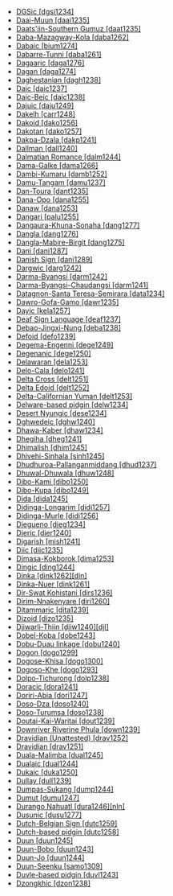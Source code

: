 - [DGSic [dgsi1234]](tree/sign1238/deaf1237/dgsi1234/md.ini)
- [Daai-Muun [daai1235]](tree/sino1245/kuki1245/kuki1246/peri1260/sout3160/choi1241/daai1235/md.ini)
- [Daats'iin-Southern Gumuz [daat1235]](tree/gumu1250/daat1235/md.ini)
- [Daba-Mazagway-Kola [daba1262]](tree/afro1255/chad1250/bium1280/sout3145/bium1274/daba1262/md.ini)
- [Dabaic [bium1274]](tree/afro1255/chad1250/bium1280/sout3145/bium1274/md.ini)
- [Dabarre-Tunni [daba1261]](tree/afro1255/cush1243/east2699/lowl1267/sout3055/main1283/omot1245/east2653/daba1261/md.ini)
- [Dagaaric [daga1276]](tree/atla1278/volt1241/nort3149/gura1261/cent2243/nort2777/bwam1248/otiv1239/nucl1743/gurm1247/west2461/nucl1748/nort3234/safa1246/daga1276/md.ini)
- [Dagan [daga1274]](tree/daga1274/md.ini)
- [Daghestanian [dagh1238]](tree/nakh1245/dagh1238/md.ini)
- [Daic [daic1237]](tree/taik1256/kamt1241/daic1238/daic1237/md.ini)
- [Daic-Beic [daic1238]](tree/taik1256/kamt1241/daic1238/md.ini)
- [Dajuic [daju1249]](tree/daju1249/md.ini)
- [Dakelh [carr1248]](tree/atha1245/atha1246/atha1247/cent2370/carr1250/carr1248/md.ini)
- [Dakoid [dako1256]](tree/atla1278/volt1241/benu1247/bant1294/nort3168/dako1256/md.ini)
- [Dakotan [dako1257]](tree/siou1252/core1249/miss1254/dako1257/md.ini)
- [Dakpa-Dzala [dakp1241]](tree/sino1245/bodi1256/bodi1257/tsha1246/east1469/main1269/dakp1241/md.ini)
- [Dallman [dall1240]](tree/nucl1709/fini1244/huon1246/west2795/crom1234/dall1240/md.ini)
- [Dalmatian Romance [dalm1244]](tree/indo1319/clas1257/ital1284/lati1262/lati1263/impe1234/roma1334/ital1285/ital1286/dalm1244/md.ini)
- [Dama-Galke [dama1266]](tree/atla1278/volt1241/nort3149/came1255/mbum1257/nort2773/dama1266/md.ini)
- [Dambi-Kumaru [damb1252]](tree/aust1307/mala1545/cent2237/east2712/ocea1241/west2818/nort3206/huon1245/sout2878/buan1245/mume1239/damb1252/md.ini)
- [Damu-Tangam [damu1237]](tree/sino1245/macr1268/tani1259/prew1234/damu1237/md.ini)
- [Dan-Toura [dant1235]](tree/mand1469/east2697/sout3140/guro1245/guro1246/dant1235/md.ini)
- [Dana-Opo [dana1255]](tree/koma1264/opuu1238/dana1255/md.ini)
- [Danaw [dana1253]](tree/aust1307/mala1545/grea1284/dana1253/md.ini)
- [Dangari [palu1255]](tree/indo1319/clas1257/indo1320/indo1321/indo1324/shin1270/west2860/palu1255/md.ini)
- [Dangaura-Khuna-Sonaha [dang1277]](tree/indo1319/clas1257/indo1320/indo1321/biha1245/thar1284/east2316/dang1277/md.ini)
- [Dangla [dang1276]](tree/afro1255/chad1250/east2632/east2633/east2709/dang1275/dang1276/md.ini)
- [Dangla-Mabire-Birgit [dang1275]](tree/afro1255/chad1250/east2632/east2633/east2709/dang1275/md.ini)
- [Dani [dani1287]](tree/nucl1709/dani1287/md.ini)
- [Danish Sign [dani1289]](tree/sign1238/deaf1237/lsfi1234/dani1289/md.ini)
- [Dargwic [darg1242]](tree/nakh1245/dagh1238/darg1242/md.ini)
- [Darma-Byangsi [darm1242]](tree/sino1245/bodi1256/tibe1275/east2777/pith1234/darm1241/darm1242/md.ini)
- [Darma-Byangsi-Chaudangsi [darm1241]](tree/sino1245/bodi1256/tibe1275/east2777/pith1234/darm1241/md.ini)
- [Datagnon-Santa Teresa-Semirara [data1234]](tree/aust1307/mala1545/grea1284/cent2246/bisa1268/west2820/kuya1251/data1234/md.ini)
- [Dawro-Gofa-Gamo [dawr1235]](tree/gong1255/omet1238/nort3161/cent2046/dawr1235/md.ini)
- [Dayic [kela1257]](tree/aust1307/mala1545/nort3253/nort3171/kela1257/md.ini)
- [Deaf Sign Language [deaf1237]](tree/sign1238/deaf1237/md.ini)
- [Debao-Jingxi-Nung [deba1238]](tree/taik1256/kamt1241/daic1238/daic1237/cent2251/deba1238/md.ini)
- [Defoid [defo1239]](tree/atla1278/volt1241/benu1247/defo1239/md.ini)
- [Degema-Engenni [dege1249]](tree/atla1278/volt1241/benu1247/akpe1249/edoi1239/delt1252/dege1249/md.ini)
- [Degenanic [dege1250]](tree/nucl1709/fini1244/fini1245/waru1269/nucl1777/dege1250/md.ini)
- [Delawaran [dela1253]](tree/algi1248/algo1256/algo1257/east2700/dela1253/md.ini)
- [Delo-Cala [delo1241]](tree/atla1278/volt1241/nort3149/gura1261/cent2243/sout3164/grus1239/east2740/east2397/temc1234/bago1247/delo1241/md.ini)
- [Delta Cross [delt1251]](tree/atla1278/volt1241/benu1247/delt1251/md.ini)
- [Delta Edoid [delt1252]](tree/atla1278/volt1241/benu1247/akpe1249/edoi1239/delt1252/md.ini)
- [Delta-Californian Yuman [delt1253]](tree/coch1271/yuma1250/gene1244/delt1253/md.ini)
- [Delware-based pidgin [delw1234]](tree/pidg1258/delw1234/md.ini)
- [Desert Nyungic [dese1234]](tree/pama1250/dese1234/md.ini)
- [Dghwedeic [dghw1240]](tree/afro1255/chad1250/bium1280/nort3156/marg1267/mand1472/dghw1240/md.ini)
- [Dhawa-Kaber [dhaw1234]](tree/pama1250/pama1251/sout3141/coas1313/dhaw1234/md.ini)
- [Dhegiha [dheg1241]](tree/siou1252/core1249/miss1254/dheg1241/md.ini)
- [Dhimalish [dhim1245]](tree/sino1245/dhim1245/md.ini)
- [Dhivehi-Sinhala [sinh1245]](tree/indo1319/clas1257/indo1320/indo1321/sinh1245/md.ini)
- [Dhudhuroa-Pallanganmiddang [dhud1237]](tree/pama1250/sout3135/vict1234/east2706/dhud1237/md.ini)
- [Dhuwal-Dhuwala [dhuw1248]](tree/pama1250/yuul1239/sout3142/sout3149/dhuw1248/md.ini)
- [Dibo-Kami [dibo1250]](tree/atla1278/volt1241/benu1247/ebir1244/nupe1252/nupo1239/dibo1249/dibo1250/md.ini)
- [Dibo-Kupa [dibo1249]](tree/atla1278/volt1241/benu1247/ebir1244/nupe1252/nupo1239/dibo1249/md.ini)
- [Dida [dida1245]](tree/atla1278/volt1241/krua1234/east2415/dida1244/dida1245/md.ini)
- [Didinga-Longarim [didi1257]](tree/surm1244/sout2836/sout2838/didi1256/didi1257/md.ini)
- [Didinga-Murle [didi1256]](tree/surm1244/sout2836/sout2838/didi1256/md.ini)
- [Diegueno [dieg1234]](tree/coch1271/yuma1250/gene1244/delt1253/dieg1234/md.ini)
- [Dieric [dier1240]](tree/pama1250/karn1253/cent2016/west2438/pirl1239/dier1240/md.ini)
- [Digarish [mish1241]](tree/sino1245/mish1241/md.ini)
- [Diic [diic1235]](tree/atla1278/volt1241/nort3149/came1255/samb1322/samb1323/sout3238/diic1235/md.ini)
- [Dimasa-Kokborok [dima1253]](tree/sino1245/brah1260/bodo1279/boro1284/dima1253/md.ini)
- [Dingic [ding1244]](tree/atla1278/volt1241/benu1247/bant1294/sout3152/narr1281/cent2260/west2968/nzad1235/lwer1234/ding1244/md.ini)
- [Dinka [dink1262][din]](tree/nilo1247/west2493/dink1261/dink1262/md.ini)
- [Dinka-Nuer [dink1261]](tree/nilo1247/west2493/dink1261/md.ini)
- [Dir-Swat Kohistani [dirs1236]](tree/indo1319/clas1257/indo1320/indo1321/indo1324/kohi1251/dirs1236/md.ini)
- [Dirim-Nnakenyare [diri1260]](tree/atla1278/volt1241/benu1247/bant1294/nort3168/dako1256/tara1325/diri1260/md.ini)
- [Ditammaric [dita1239]](tree/atla1278/volt1241/nort3149/gura1261/cent2243/nort2777/bwam1248/otiv1239/nucl1743/otiv1240/waam1245/taya1258/dita1239/md.ini)
- [Dizoid [dizo1235]](tree/dizo1235/md.ini)
- [Djiwarli-Thiin [djiw1240][djl]](tree/pama1250/sout3134/pilb1234/mant1266/djiw1240/md.ini)
- [Dobel-Koba [dobe1243]](tree/aust1307/mala1545/cent2237/cent2245/aruu1241/cent2309/dobe1243/md.ini)
- [Dobu-Duau linkage [dobu1240]](tree/aust1307/mala1545/cent2237/east2712/ocea1241/west2818/papu1253/nucl1744/nort2848/dobu1240/md.ini)
- [Dogon [dogo1299]](tree/dogo1299/md.ini)
- [Dogose-Khisa [dogo1300]](tree/atla1278/volt1241/nort3149/gura1261/cent2243/sout3164/gand1254/dogo1300/md.ini)
- [Dogoso-Khe [dogo1293]](tree/atla1278/volt1241/nort3149/gura1261/cent2243/sout3164/dogo1293/md.ini)
- [Dolpo-Tichurong [dolp1238]](tree/sino1245/bodi1256/bodi1257/oldm1245/tibe1276/late1253/cent2346/sout3216/dolp1238/md.ini)
- [Doracic [dora1241]](tree/chib1249/core1252/isth1243/dora1241/md.ini)
- [Doriri-Abia [dori1247]](tree/yare1250/dori1247/md.ini)
- [Doso-Dza [doso1240]](tree/atla1278/volt1241/nort3149/came1255/bikw1235/sout3355/jenn1241/doso1240/md.ini)
- [Doso-Turumsa [doso1238]](tree/doso1238/md.ini)
- [Doutai-Kai-Waritai [dout1239]](tree/lake1255/tari1255/east2502/dout1239/md.ini)
- [Downriver Riverine Phula [down1239]](tree/sino1245/burm1265/lolo1265/lolo1267/nili1235/sout3212/rive1256/down1239/md.ini)
- [Dravidian (Unattested) [drav1252]](tree/unat1236/drav1252/md.ini)
- [Dravidian [drav1251]](tree/drav1251/md.ini)
- [Duala-Malimba [dual1245]](tree/atla1278/volt1241/benu1247/bant1294/sout3152/narr1281/bant1295/sawa1251/dual1244/dual1245/md.ini)
- [Dualaic [dual1244]](tree/atla1278/volt1241/benu1247/bant1294/sout3152/narr1281/bant1295/sawa1251/dual1244/md.ini)
- [Dukaic [duka1250]](tree/atla1278/volt1241/benu1247/kain1275/cent2242/duka1247/duka1250/md.ini)
- [Dullay [dull1239]](tree/afro1255/cush1243/east2699/lowl1267/sout3055/tran1283/dull1239/md.ini)
- [Dumpas-Sukang [dump1244]](tree/aust1307/mala1545/nort3253/sout3154/grea1293/dusu1277/rung1260/dump1244/md.ini)
- [Dumut [dumu1247]](tree/nucl1709/cent2116/awyu1265/grea1275/awyu1263/dumu1247/md.ini)
- [Durango Nahuatl [dura1246][nln]](tree/utoa1244/sout3136/cora1261/azte1234/west2809/west2814/west2825/dura1246/md.ini)
- [Dusunic [dusu1277]](tree/aust1307/mala1545/nort3253/sout3154/grea1293/dusu1277/md.ini)
- [Dutch-Belgian Sign [dutc1259]](tree/sign1238/deaf1237/lsfi1234/dutc1259/md.ini)
- [Dutch-based pidgin [dutc1258]](tree/pidg1258/dutc1258/md.ini)
- [Duun [duun1245]](tree/mand1469/west2780/samo1308/duun1243/duun1244/samo1309/duun1245/md.ini)
- [Duun-Bobo [duun1243]](tree/mand1469/west2780/samo1308/duun1243/md.ini)
- [Duun-Jo [duun1244]](tree/mand1469/west2780/samo1308/duun1243/duun1244/md.ini)
- [Duun-Seenku [samo1309]](tree/mand1469/west2780/samo1308/duun1243/duun1244/samo1309/md.ini)
- [Duvle-based pidgin [duvl1243]](tree/pidg1258/duvl1243/md.ini)
- [Dzongkhic [dzon1238]](tree/sino1245/bodi1256/bodi1257/oldm1245/tibe1276/late1253/sout3217/dzon1238/md.ini)
